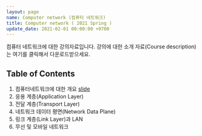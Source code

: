 ```yaml
---
layout: page
name: Computer network (컴퓨터 네트워크)
title: Computer network ( 2021 Spring )
update_date: 2021-02-01 00:00:00 +0700
---
```


컴퓨터 네트워크에 대한 강의자료입니다. 강의에 대한 소개 자료(Course description)는 여기를 클릭해서 다운로드받으세요.

## Table of Contents
1. 컴퓨터네트워크에 대한 개요 [slide](/assets/slides/21spr/computer-network/1%20Introduction%20to%20computer%20networks.pdf)
2. 응용 계층(Application Layer)
3. 전달 계층(Transport Layer) 
4. 네트워크 데이터 평면(Network Data Plane)
5. 링크 계층(Link Layer)과 LAN 
6. 무선 및 모바일 네트워크 


